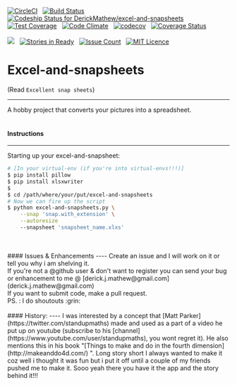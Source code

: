 [![CircleCI](https://circleci.com/gh/DerickMathew/excel-and-snapsheets.svg?style=shield)](https://circleci.com/gh/DerickMathew/excel-and-snapsheets)
&nbsp;
[![Build Status](https://travis-ci.org/DerickMathew/excel-and-snapsheets.svg?branch=master)](https://travis-ci.org/DerickMathew/excel-and-snapsheets)
&nbsp;
[ ![Codeship Status for DerickMathew/excel-and-snapsheets](https://codeship.com/projects/98bbd320-3e22-0134-a4e9-4e9c4058d5c6/status?branch=master)](https://codeship.com/projects/167313)
&nbsp;
[![Test Coverage](https://codeclimate.com/github/DerickMathew/excel-and-snapsheets/badges/coverage.svg)](https://codeclimate.com/github/DerickMathew/excel-and-snapsheets/coverage)
&nbsp;
[![Code Climate](https://codeclimate.com/github/DerickMathew/excel-and-snapsheets/badges/gpa.svg)](https://codeclimate.com/github/DerickMathew/excel-and-snapsheets)
&nbsp;
[![codecov](https://codecov.io/gh/DerickMathew/excel-and-snapsheets/branch/master/graph/badge.svg)](https://codecov.io/gh/DerickMathew/excel-and-snapsheets)
&nbsp;
[![Coverage Status](https://coveralls.io/repos/github/DerickMathew/excel-and-snapsheets/badge.svg?branch=master)](https://coveralls.io/github/DerickMathew/excel-and-snapsheets?branch=master)
<br/>
<br/>
[![](https://img.shields.io/gitter/room/TechnologyAdvice/Stardust.svg)](https://gitter.im/excel-and-snapsheets/Lobby?utm_source=badge&utm_medium=badge&utm_campaign=pr-badge)
&nbsp;
[![Stories in Ready](https://badge.waffle.io/DerickMathew/excel-and-snapsheets.png?label=ready&title=Ready)](https://waffle.io/DerickMathew/excel-and-snapsheets)
&nbsp;
[![Issue Count](https://codeclimate.com/github/DerickMathew/excel-and-snapsheets/badges/issue_count.svg)](https://codeclimate.com/github/DerickMathew/excel-and-snapsheets)
&nbsp;
[![MIT Licence](https://img.shields.io/badge/license-MIT-blue.svg)](https://opensource.org/licenses/mit-license.php)

# Excel-and-snapsheets

(Read ```Excellent snap sheets```)

------------------------------------------
A hobby project that converts your pictures into a spreadsheet.
<br/>
<br/>

#### Instructions
-----
Starting up your excel-and-snapsheet:
```sh
# [In your virtual-env (if you're into virtual-envs!!!)]
$ pip install pillow
$ pip install xlsxwriter
$
$ cd /path/where/your/put/excel-and-snapsheets
# Now we can fire up the script
$ python excel-and-snapsheets.py \
    --snap 'snap.with_extension' \
    --autoresize
    --snapsheet 'snapsheet_name.xlxs'
```
<br/>
<br/>
#### Issues & Enhancements
----
Create an issue and I will work on it or tell you why i am shelving it.<br/>
If you're not a @github user & don't want to register you can send your bug or enhancement to me @ [derick.j.mathew@gmail.com](derick.j.mathew@gmail.com)
<br/>
If you want to submit code, make a pull request.
<br/>
PS. : I do shoutouts :grin:
<br/>
<br/>
#### History:
----
I was interested by a concept that [Matt Parker](https://twitter.com/standupmaths) made and used as a part of a video he put up on youtube (subscribe to his [channel](https://www.youtube.com/user/standupmaths), you wont regret it). He also mentions this in his book "[Things to make and do in the fourth dimension](http://makeanddo4d.com/) ". Long story short I always wanted to make it coz well i thought it was fun but i put it off until a couple of my friends pushed me to make it. Sooo yeah there you have it the app and the story behind it!!!
